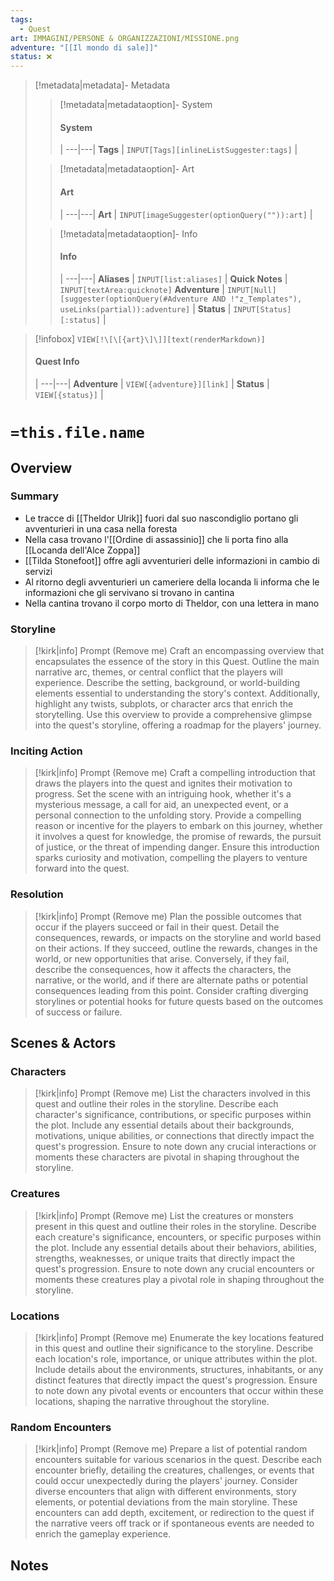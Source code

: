 ```yaml
---
tags:
  - Quest
art: IMMAGINI/PERSONE & ORGANIZZAZIONI/MISSIONE.png
adventure: "[[Il mondo di sale]]"
status: ❌
---
```


> [!metadata|metadata]- Metadata 
>> [!metadata|metadataoption]- System
>> #### System
>>  |
>> ---|---|
> **Tags** | `INPUT[Tags][inlineListSuggester:tags]` |
>
>> [!metadata|metadataoption]- Art
>> #### Art
>>  |
>> ---|---|
>> **Art** | `INPUT[imageSuggester(optionQuery("")):art]` |
>
>> [!metadata|metadataoption]- Info
>> #### Info
>>  |
>> ---|---|
>> **Aliases** | `INPUT[list:aliases]` |
>> **Quick Notes** |  `INPUT[textArea:quicknote]`
>> **Adventure** | `INPUT[Null][suggester(optionQuery(#Adventure AND !"z_Templates"), useLinks(partial)):adventure]` |
>> **Status** | `INPUT[Status][:status]` |

> [!infobox]
> `VIEW[!\[\[{art}\]\]][text(renderMarkdown)]`
> #### Quest Info
>  |
> ---|---|
> **Adventure** | `VIEW[{adventure}][link]` |
> **Status** | `VIEW[{status}]` |

# **`=this.file.name`**

## Overview
### Summary

- Le tracce di [[Theldor Ulrik]] fuori dal suo nascondiglio portano gli avventurieri in una casa nella foresta
- Nella casa trovano l'[[Ordine di assassinio]] che li porta fino alla [[Locanda dell'Alce Zoppa]] 
- [[Tilda Stonefoot]] offre agli avventurieri delle informazioni in cambio di servizi
- Al ritorno degli avventurieri un cameriere della locanda li informa che le informazioni che gli servivano si trovano in cantina
- Nella cantina trovano il corpo morto di Theldor, con una lettera in mano

### Storyline

> [!kirk|info] Prompt (Remove me)
> Craft an encompassing overview that encapsulates the essence of the story in this Quest. Outline the main narrative arc, themes, or central conflict that the players will experience. Describe the setting, background, or world-building elements essential to understanding the story's context. Additionally, highlight any twists, subplots, or character arcs that enrich the storytelling. Use this overview to provide a comprehensive glimpse into the quest's storyline, offering a roadmap for the players' journey.

### Inciting Action

> [!kirk|info] Prompt (Remove me)
> Craft a compelling introduction that draws the players into the quest and ignites their motivation to progress. Set the scene with an intriguing hook, whether it's a mysterious message, a call for aid, an unexpected event, or a personal connection to the unfolding story. Provide a compelling reason or incentive for the players to embark on this journey, whether it involves a quest for knowledge, the promise of rewards, the pursuit of justice, or the threat of impending danger. Ensure this introduction sparks curiosity and motivation, compelling the players to venture forward into the quest.

### Resolution

> [!kirk|info] Prompt (Remove me)
> Plan the possible outcomes that occur if the players succeed or fail in their quest. Detail the consequences, rewards, or impacts on the storyline and world based on their actions. If they succeed, outline the rewards, changes in the world, or new opportunities that arise. Conversely, if they fail, describe the consequences, how it affects the characters, the narrative, or the world, and if there are alternate paths or potential consequences leading from this point. Consider crafting diverging storylines or potential hooks for future quests based on the outcomes of success or failure.

## Scenes & Actors
### Characters

> [!kirk|info] Prompt (Remove me)
> List the characters involved in this quest and outline their roles in the storyline. Describe each character's significance, contributions, or specific purposes within the plot. Include any essential details about their backgrounds, motivations, unique abilities, or connections that directly impact the quest's progression. Ensure to note down any crucial interactions or moments these characters are pivotal in shaping throughout the storyline.

### Creatures

> [!kirk|info] Prompt (Remove me)
> List the creatures or monsters present in this quest and outline their roles in the storyline. Describe each creature's significance, encounters, or specific purposes within the plot. Include any essential details about their behaviors, abilities, strengths, weaknesses, or unique traits that directly impact the quest's progression. Ensure to note down any crucial encounters or moments these creatures play a pivotal role in shaping throughout the storyline.

### Locations

> [!kirk|info] Prompt (Remove me)
> Enumerate the key locations featured in this quest and outline their significance to the storyline. Describe each location's role, importance, or unique attributes within the plot. Include details about the environments, structures, inhabitants, or any distinct features that directly impact the quest's progression. Ensure to note down any pivotal events or encounters that occur within these locations, shaping the narrative throughout the storyline.

### Random Encounters

> [!kirk|info] Prompt (Remove me)
> Prepare a list of potential random encounters suitable for various scenarios in the quest. Describe each encounter briefly, detailing the creatures, challenges, or events that could occur unexpectedly during the players' journey. Consider diverse encounters that align with different environments, story elements, or potential deviations from the main storyline. These encounters can add depth, excitement, or redirection to the quest if the narrative veers off track or if spontaneous events are needed to enrich the gameplay experience.

## Notes